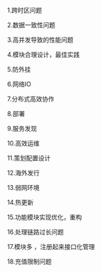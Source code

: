 1.跨时区问题

2.数据一致性问题

3.高并发导致的性能问题

4.模块合理设计，最佳实践

5.防外挂

6.网络IO

7.分布式高效协作

8.部署

9.服务发现

10.高效运维

11.策划配置设计

12.海外发行

13.弱网环境

14.热更新

15.功能模块实现优化，重构

16.处理链路过长问题

17.模块多 ，注册起来接口化管理

18.充值限制问题